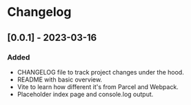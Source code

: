 # Changelog

## [0.0.1] - 2023-03-16

### Added

-   CHANGELOG file to track project changes under the hood.
-   README with basic overview.
-   Vite to learn how different it's from Parcel and Webpack.
-   Placeholder index page and console.log output.
